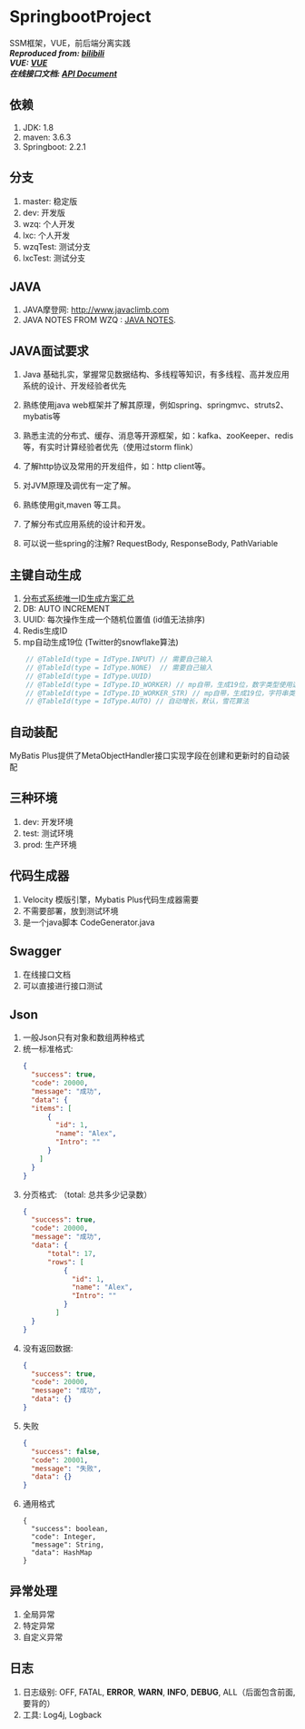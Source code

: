# SpringbootProject
SSM框架，VUE，前后端分离实践  
***Reproduced from: [bilibili](https://www.bilibili.com/video/BV1y7411y7am?from=search&seid=12705559201586858813)***  
***VUE: [VUE](https://www.bilibili.com/video/BV12J411m7MG?from=search&seid=10768844227077221349)***  
***在线接口文档: [API Document](http://localhost:8001/swagger-ui.html)***

## 依赖
1. JDK: 1.8
2. maven: 3.6.3
3. Springboot: 2.2.1

## 分支
1. master: 稳定版
2. dev: 开发版
3. wzq: 个人开发
4. lxc: 个人开发
5. wzqTest: 测试分支
6. lxcTest: 测试分支

## JAVA
1. JAVA摩登网: http://www.javaclimb.com
2. JAVA NOTES FROM WZQ : [JAVA NOTES](https://github.com/Alex-Wzq/Notes/tree/master/Interview/Java).

## JAVA面试要求
1. Java 基础扎实，掌握常见数据结构、多线程等知识，有多线程、高并发应用系统的设计、开发经验者优先 
2. 熟练使用java web框架并了解其原理，例如spring、springmvc、struts2、mybatis等 
3. 熟悉主流的分布式、缓存、消息等开源框架，如：kafka、zooKeeper、redis等，有实时计算经验者优先（使用过storm flink） 
4. 了解http协议及常用的开发组件，如：http client等。 
5. 对JVM原理及调优有一定了解。 
6. 熟练使用git,maven 等工具。 
7. 了解分布式应用系统的设计和开发。

1. 可以说一些spring的注解?
RequestBody, ResponseBody, PathVariable

## 主键自动生成
1. [分布式系统唯一ID生成方案汇总](https://www.cnblogs.com/haoxinyue/p/5208136.html)
2. DB: AUTO INCREMENT
3. UUID: 每次操作生成一个随机位置值 (id值无法排序)
4. Redis生成ID
5. mp自动生成19位 (Twitter的snowflake算法)
```java
    // @TableId(type = IdType.INPUT) // 需要自己输入
    // @TableId(type = IdType.NONE)  // 需要自己输入
    // @TableId(type = IdType.UUID) 
    // @TableId(type = IdType.ID_WORKER) // mp自带，生成19位，数字类型使用这种策略
    // @TableId(type = IdType.ID_WORKER_STR) // mp自带，生成19位，字符串类型使用这种策略
    // @TableId(type = IdType.AUTO) // 自动增长，默认，雪花算法
```

## 自动装配
MyBatis Plus提供了MetaObjectHandler接口实现字段在创建和更新时的自动装配

## 三种环境
1. dev: 开发环境
2. test: 测试环境
3. prod: 生产环境

## 代码生成器
1. Velocity 模版引擎，Mybatis Plus代码生成器需要
2. 不需要部署，放到测试环境
3. 是一个java脚本 CodeGenerator.java

## Swagger
1. 在线接口文档
2. 可以直接进行接口测试

## Json
1. 一般Json只有对象和数组两种格式
2. 统一标准格式:
    ```json
    {
      "success": true,
      "code": 20000,
      "message": "成功",
      "data": {
      "items": [
          {
            "id": 1,
            "name": "Alex",
            "Intro": ""
          }      
        ]    
      } 
    }
    ```
3. 分页格式: （total: 总共多少记录数）
    ```json
    {
      "success": true,
      "code": 20000,
      "message": "成功",
      "data": {
          "total": 17,
          "rows": [
              {
                "id": 1,
                "name": "Alex",
                "Intro": ""
              }      
            ]    
      } 
    }
    ```
4. 没有返回数据:
    ```json
    {
      "success": true,
      "code": 20000,
      "message": "成功",
      "data": {}
   }
    ```
5. 失败
    ```json
    {
      "success": false,
      "code": 20001,
      "message": "失败",
      "data": {}
   }
    ```
6. 通用格式
    ```
    {
      "success": boolean,
      "code": Integer,
      "message": String,
      "data": HashMap
   }
    ```

## 异常处理
1. 全局异常
2. 特定异常
3. 自定义异常

## 日志
1. 日志级别: OFF, FATAL, **ERROR**, **WARN**, **INFO**, **DEBUG**, ALL（后面包含前面, 要背的）
2. 工具: Log4j, Logback
